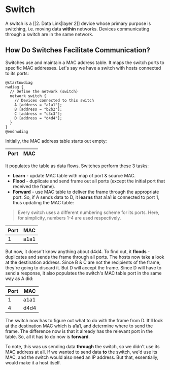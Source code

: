 # Switch

A switch is a [[2. Data Link|layer 2]] device whose primary purpose is switching, i.e. moving data **within** networks.
Devices communicating through a switch are in the same network.

## How Do Switches Facilitate Communication?

Switches use and maintain a MAC address table. It maps the switch ports to specific MAC addresses. 
Let's say we have a switch with hosts connected to its ports:
```plantuml
@startnwdiag
nwdiag {
  // Define the network (switch)
  network switch {
    // Devices connected to this switch
    A [address = "a1a1"];
    B [address = "b2b2"];
    C [address = "c3c3"];
    D [address = "d4d4"];
  }
}
@endnwdiag
```
Initially, the MAC address table starts out empty:

| Port | MAC |
| --- | --- |

It populates the table as data flows. Switches perform these 3 tasks:
- **Learn** - update MAC table with map of port & source MAC.
- **Flood** - duplicate and send frame out all ports (except the initial port that received the frame).
- **Forward** - use MAC table to deliver the frame through the appropriate port.
So, if A sends data to D, it **learns** that a1a1 is connected to port 1, thus updating the MAC table:

> Every switch uses a different numbering scheme for its ports. Here, for simplicity, numbers 1-4 are used respectively.

| Port | MAC |
| --- | --- |
| 1 | a1a1 |

But now, it doesn't know anything about d4d4. To find out, it **floods** - duplicates and sends the frame through all ports. The hosts now take a look at the destination address. Since B & C are not the recipients of the frame, they're going to discard it. But D will accept the frame.
Since D will have to send a response, it also populates the switch's MAC table port in the same way as A did:

| Port | MAC |
| --- | --- |
| 1 | a1a1 |
| 4 | d4d4 |

The switch now has to figure out what to do with the frame from D. It'll look at the destination MAC which is a1a1, and determine where to send the frame. The difference now is that it already has the relevant port in the table. So, all it has to do now is **forward**.

To note, this was us sending data **through** the switch, so we didn't use its MAC address at all. If we wanted to send data **to** the switch, we'd use its MAC, and the switch would also need an IP address. But that, essentially, would make it a host itself.